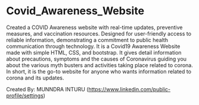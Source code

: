 # Covid_Awareness_Website
Created a COVID Awareness website with real-time updates, preventive measures, and vaccination resources. Designed for user-friendly access to reliable information, demonstrating a commitment to public health communication through technology.
It is a Covid19 Awareness Website made with simple HTML, CSS, and bootstrap.
It gives detail information about precautions, symptoms and the causes of Coronavirus guiding you about the various myth busters 
and activities taking place related to corona.
In short, it is the go-to website for anyone who wants information related to corona and its updates.

Created By:
MUNNDRA INTURU (https://www.linkedin.com/public-profile/settings)
